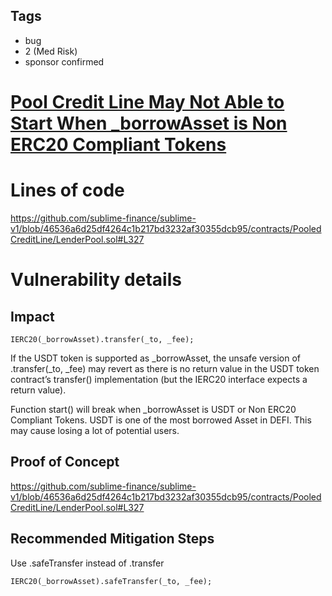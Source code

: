 ## Tags

- bug
- 2 (Med Risk)
- sponsor confirmed

# [Pool Credit Line May Not Able to Start When _borrowAsset is Non ERC20 Compliant Tokens](https://github.com/code-423n4/2022-03-sublime-findings/issues/27) 

# Lines of code

https://github.com/sublime-finance/sublime-v1/blob/46536a6d25df4264c1b217bd3232af30355dcb95/contracts/PooledCreditLine/LenderPool.sol#L327


# Vulnerability details

## Impact
```IERC20(_borrowAsset).transfer(_to, _fee);```

If the USDT token is supported as _borrowAsset, the unsafe version of .transfer(_to, _fee) may revert as there is no return value in the USDT token contract’s transfer() implementation (but the IERC20 interface expects a return value).

Function start() will break when _borrowAsset is USDT or Non ERC20 Compliant Tokens. USDT is one of the most borrowed Asset in DEFI. This may cause losing a lot of potential users.

## Proof of Concept
https://github.com/sublime-finance/sublime-v1/blob/46536a6d25df4264c1b217bd3232af30355dcb95/contracts/PooledCreditLine/LenderPool.sol#L327

## Recommended Mitigation Steps
Use .safeTransfer instead of .transfer

```IERC20(_borrowAsset).safeTransfer(_to, _fee);```

